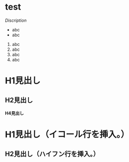 # test

*Discription*  
* abc  
* abc  

1. abc  
2. abc  
3. abc  
4. abc  

# H1見出し  
## H2見出し  
#### H4見出し  

H1見出し（イコール行を挿入。）  
==================  

H2見出し（ハイフン行を挿入。）  
---------------------------------  

